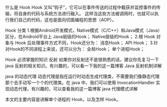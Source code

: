 什么是 Hook
    Hook 又叫“钩子”，它可以在事件传送的过程中截获并监控事件的传输，将自身的代码与系统方法进行融入。
    这样当这些方法被调用时，也就可以执行我们自己的代码，这也是面向切面编程的思想（AOP）。

Hook 分类
   1.根据Android开发模式，Native模式（C/C++）和Java模式（Java）区分，在Android平台上
         Java层级的Hook；
         Native层级的Hook；
   2.根 Hook 对象与 Hook 后处理事件方式不同，Hook还分为：
         消息Hook；
         API Hook；
   3.针对Hook的不同进程上来说，还可以分为：
         全局Hook；
         单个进程Hook；

Hook 必须掌握的知识
    反射
       如果你对反射还不是很熟悉的话，建议你先复习一下 java 反射的相关知识。有兴趣的，可以看一下我的这一篇博客 Java 反射机制详解

java 的动态代理
动态代理是指在运行时动态生成代理类，不需要我们像静态代理那个去手动写一个个的代理类。在 java 中，我们可以使用 InvocationHandler 实现动态代理，有兴趣的，可以查看我的这一篇博客 java 代理模式详解

本文的主要内容是讲解单个进程的 Hook，以及怎样 Hook。
        
    
 
   